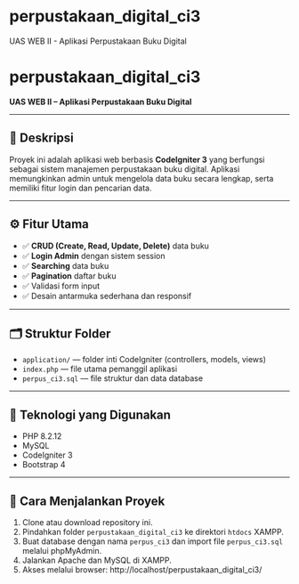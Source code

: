 # perpustakaan_digital_ci3
UAS WEB II - Aplikasi Perpustakaan Buku Digital 
# perpustakaan_digital_ci3

**UAS WEB II – Aplikasi Perpustakaan Buku Digital**

---

## 📌 Deskripsi
Proyek ini adalah aplikasi web berbasis **CodeIgniter 3** yang berfungsi sebagai sistem manajemen perpustakaan buku digital. Aplikasi memungkinkan admin untuk mengelola data buku secara lengkap, serta memiliki fitur login dan pencarian data.

---

## ⚙️ Fitur Utama
- ✅ **CRUD (Create, Read, Update, Delete)** data buku
- ✅ **Login Admin** dengan sistem session
- ✅ **Searching** data buku
- ✅ **Pagination** daftar buku
- ✅ Validasi form input
- ✅ Desain antarmuka sederhana dan responsif

---

## 🗂️ Struktur Folder
- `application/` — folder inti CodeIgniter (controllers, models, views)
- `index.php` — file utama pemanggil aplikasi
- `perpus_ci3.sql` — file struktur dan data database

---

## 🧠 Teknologi yang Digunakan
- PHP 8.2.12
- MySQL
- CodeIgniter 3
- Bootstrap 4

---

## 🧪 Cara Menjalankan Proyek
1. Clone atau download repository ini.
2. Pindahkan folder `perpustakaan_digital_ci3` ke direktori `htdocs` XAMPP.
3. Buat database dengan nama `perpus_ci3` dan import file `perpus_ci3.sql` melalui phpMyAdmin.
4. Jalankan Apache dan MySQL di XAMPP.
5. Akses melalui browser:
http://localhost/perpustakaan_digital_ci3/
